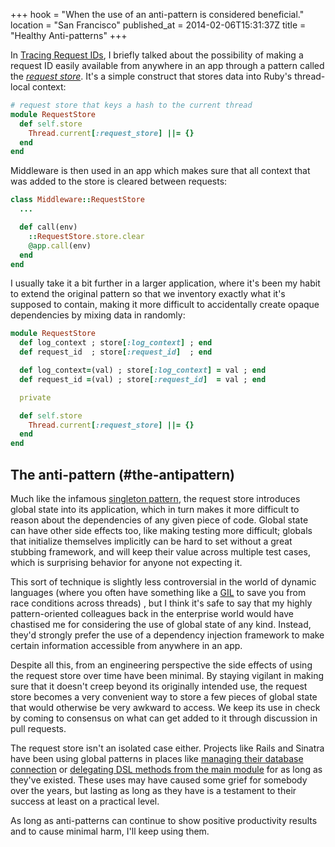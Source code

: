 +++
hook = "When the use of an anti-pattern is considered beneficial."
location = "San Francisco"
published_at = 2014-02-06T15:31:37Z
title = "Healthy Anti-patterns"
+++

In [Tracing Request IDs](/request-ids), I briefly talked about the possibility of making a request ID easily available from anywhere in an app through a pattern called the [_request store_](https://github.com/steveklabnik/request_store). It's a simple construct that stores data into Ruby's thread-local context:

``` ruby
# request store that keys a hash to the current thread
module RequestStore
  def self.store
    Thread.current[:request_store] ||= {}
  end
end
```

Middleware is then used in an app which makes sure that all context that was added to the store is cleared between requests:

``` ruby
class Middleware::RequestStore
  ...

  def call(env)
    ::RequestStore.store.clear
    @app.call(env)
  end
end
```

I usually take it a bit further in a larger application, where it's been my habit to extend the original pattern so that we inventory exactly what it's supposed to contain, making it more difficult to accidentally create opaque dependencies by mixing data in randomly:

``` ruby
module RequestStore
  def log_context ; store[:log_context] ; end
  def request_id  ; store[:request_id]  ; end

  def log_context=(val) ; store[:log_context] = val ; end
  def request_id =(val) ; store[:request_id]  = val ; end

  private

  def self.store
    Thread.current[:request_store] ||= {}
  end
end
```

## The anti-pattern (#the-antipattern)

Much like the infamous [singleton pattern](http://en.wikipedia.org/wiki/Singleton_pattern), the request store introduces global state into its application, which in turn makes it more difficult to reason about the dependencies of any given piece of code. Global state can have other side effects too, like making testing more difficult; globals that initialize themselves implicitly can be hard to set without a great stubbing framework, and will keep their value across multiple test cases, which is surprising behavior for anyone not expecting it.

This sort of technique is slightly less controversial in the world of dynamic languages (where you often have something like a [GIL](http://en.wikipedia.org/wiki/Global_Interpreter_Lock) to save you from race conditions across threads) , but I think it's safe to say that my highly pattern-oriented colleagues back in the enterprise world would have chastised me for considering the use of global state of any kind. Instead, they'd strongly prefer the use of a dependency injection framework to make certain information accessible from anywhere in an app.

Despite all this, from an engineering perspective the side effects of using the request store over time have been minimal. By staying vigilant in making sure that it doesn't creep beyond its originally intended use, the request store becomes a very convenient way to store a few pieces of global state that would otherwise be very awkward to access. We keep its use in check by coming to consensus on what can get added to it through discussion in pull requests.

The request store isn't an isolated case either. Projects like Rails and Sinatra have been using global patterns in places like [managing their database connection](https://github.com/rails/rails/blob/4-0-stable/activerecord/lib/active_record/core.rb#L86-L88) or [delegating DSL methods from the main module](https://github.com/sinatra/sinatra/blob/184fe58ca5879d04fce82fcb190c10f72e1f63bc/lib/sinatra/base.rb#L1988) for as long as they've existed. These uses may have caused some grief for somebody over the years, but lasting as long as they have is a testament to their success at least on a practical level.

As long as anti-patterns can continue to show positive productivity results and to cause minimal harm, I'll keep using them.
